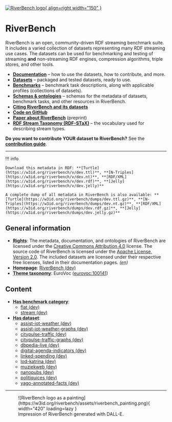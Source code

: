 [![RiverBench logo](https://w3id.org/riverbench/assets/riverbench_vector_logo.png){ align=right width="150" }](https://w3id.org/riverbench)

# RiverBench

RiverBench is an open, community-driven RDF streaming benchmark suite. It includes a varied collection of datasets representing many RDF streaming use cases. The datasets can be used for benchmarking and testing of streaming **and** non-streaming RDF engines, compression algorithms, triple stores, and other tools.

- **[Documentation](documentation/index.md)** – how to use the datasets, how to contribute, and more.
- **[Datasets](datasets/index.md)** – packaged and tested datasets, ready to use.
- **[Benchmarks](categories/index.md)** – benchmark task descriptions, along with applicable profiles (collections of datasets).
- **[Schemas & ontologies](schema/index.md)** – schemas for the metadata of datasets, benchmark tasks, and other resources in RiverBench.
- **[Citing RiverBench and its datasets](documentation/licensing.md)**
- **[Code on GitHub](https://github.com/RiverBench)**
- **[Paper about RiverBench](https://arxiv.org/abs/2305.06226)** (preprint)
- **[RDF Stream Taxonomy (RDF-STaX)](https://w3id.org/stax)** – the vocabulary used for describing stream types.

**Do you want to contribute YOUR dataset to RiverBench?** See the **[contribution guide](documentation/contribute.md)**.

----


!!! info

    Download this metadata in RDF: **[Turtle](https://w3id.org/riverbench/v/dev.ttl)**, **[N-Triples](https://w3id.org/riverbench/v/dev.nt)**, **[RDF/XML](https://w3id.org/riverbench/v/dev.rdf)**, **[Jelly](https://w3id.org/riverbench/v/dev.jelly)**

    A complete dump of all metadata in RiverBench is also available: **[Turtle](https://w3id.org/riverbench/dumps/dev.ttl.gz)**, **[N-Triples](https://w3id.org/riverbench/dumps/dev.nt.gz)**, **[RDF/XML](https://w3id.org/riverbench/dumps/dev.rdf.gz)**, **[Jelly](https://w3id.org/riverbench/dumps/dev.jelly.gz)**



## General information

- **<abbr title="Information about rights held in and over the resource.">Rights</abbr>**: The metadata, documentation, and ontologies of RiverBench are licensed under the [Creative Commons Attribution 4.0](https://creativecommons.org/licenses/by/4.0/) license. The source code of RiverBench is licensed under the [Apache License, Version 2.0](https://spdx.org/licenses/Apache-2.0). The included datasets are licensed under their respective free licenses, listed in their documentation pages. _(<abbr title="English">en</abbr>)_
- **<abbr title="A homepage for some thing.">Homepage</abbr>**: [RiverBench (dev)](https://w3id.org/riverbench/)
- **<abbr title="The knowledge organization system (KOS) used to classify catalog's datasets.">Theme taxonomy</abbr>**: EuroVoc ([eurovoc:100141](http://eurovoc.europa.eu/100141))

## Content

- **<abbr title="Indicates that a benchmark category belongs to this benchmark suite.">Has benchmark category</abbr>**: 
    - [flat (dev)](https://w3id.org/riverbench/v/dev/categories/flat)
    - [stream (dev)](https://w3id.org/riverbench/v/dev/categories/stream)
- **<abbr title="A collection of data that is listed in the catalog.">Has dataset</abbr>**: 
    - [assist-iot-weather (dev)](https://w3id.org/riverbench/datasets/assist-iot-weather/dev)
    - [assist-iot-weather-graphs (dev)](https://w3id.org/riverbench/datasets/assist-iot-weather-graphs/dev)
    - [citypulse-traffic (dev)](https://w3id.org/riverbench/datasets/citypulse-traffic/dev)
    - [citypulse-traffic-graphs (dev)](https://w3id.org/riverbench/datasets/citypulse-traffic-graphs/dev)
    - [dbpedia-live (dev)](https://w3id.org/riverbench/datasets/dbpedia-live/dev)
    - [digital-agenda-indicators (dev)](https://w3id.org/riverbench/datasets/digital-agenda-indicators/dev)
    - [linked-spending (dev)](https://w3id.org/riverbench/datasets/linked-spending/dev)
    - [lod-katrina (dev)](https://w3id.org/riverbench/datasets/lod-katrina/dev)
    - [muziekweb (dev)](https://w3id.org/riverbench/datasets/muziekweb/dev)
    - [nanopubs (dev)](https://w3id.org/riverbench/datasets/nanopubs/dev)
    - [politiquices (dev)](https://w3id.org/riverbench/datasets/politiquices/dev)
    - [yago-annotated-facts (dev)](https://w3id.org/riverbench/datasets/yago-annotated-facts/dev)



----

<figure markdown>
  ![RiverBench logo as a painting](https://w3id.org/riverbench/assets/riverbench_painting.png){ width="420" loading=lazy }
  <figcaption style="width: 420px">Impression of RiverBench generated with DALL-E.</figcaption>
</figure>

